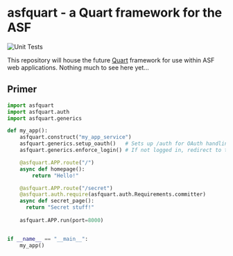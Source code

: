   # asfquart - a Quart framework for the ASF
  ![Unit Tests](https://github.com/apache/infrastructure-asfquart/actions/workflows/unit-tests.yml/badge.svg)
  
  This repository will house the future [Quart](https://github.com/pallets/quart/) framework for use 
  within ASF web applications. Nothing much to see here yet...

  
## Primer

~~~python
import asfquart
import asfquart.auth
import asfquart.generics

def my_app():
    asfquart.construct("my_app_service")
    asfquart.generics.setup_oauth()   # Sets up /auth for OAuth handling
    asfquart.generics.enforce_login() # If not logged in, redirect to the above default login flow

    @asfquart.APP.route("/")
    async def homepage():
        return "Hello!"

    @asfquart.APP.route("/secret")
    @asfquart.auth.require(asfquart.auth.Requirements.committer)
    async def secret_page():
      return "Secret stuff!"
    
    asfquart.APP.run(port=8000)


if __name__ == "__main__":
    my_app()

~~~